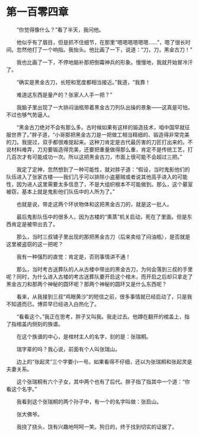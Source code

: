 # 第一百零四章


　　“你觉得像什么？”看了半天，我问他。

　　他似乎有了眉目，但是抓不住细节，在那里“嗯嗯嗯嗯嗯嗯……”，嗯了很长时间。忽然他打了一个响指。我抬头。他比画了一下，说道：“刀，刀，黑金古刀！”

　　我也比画了一下，不停地脑补那把倒霉神兵的形象。慢慢地，我就开始冒冷汗了。

　　“确实是黑金古刀，长短和宽度都相当接近。”我道，“我靠！

　　难道这东西是量产的？张家人人手一把？”

　　我脑子里出现了一大排闷油瓶带着黑金古刀列队出操的景象——这真是可怕，不过也够气势逼人。

　　“黑金古刀绝对不会有那么多。古时候如果有这样的锻造技术，咱中国早就征服世界了。”胖子道，“小哥那把黑金古刀是一把做工相当精细的、锻造得非常完美的刀。我提过，双手都很难提起来。这种刀肯定是古代最厉害的刀匠打出来的。不说材料难弄，刀刃要锻造得完美，还要把重量做得那么重，肯定不是传统工艺，打几百次才有可能成功一次。所以这把黑金古刀，市面上很可能不会超过三把。”

　　我定了定神，忽然想到了一种可能性，就对胖子道：“假设，当时鬼影他们的队伍进入了张家古楼——我们几乎可以排除小盗墓贼或者说其他高手进入的可能性，因为进人这里需要太多信息了，不是大组织根本不可能做到。那么，这个墓室被窃，基本上就是鬼影他们队伍中的人所为了。”

　　也就是说，带走这两个环状物体和这把黑金古刀的，就是这一批人。

　　最后鬼影队伍中的很多人，因为古楼的“熏蒸”机关启动，死在了里面。但是东西肯定是被带出去了。

　　那么，当时三叔铺子里出现的那把黑金古刀（后来卖给了闷油瓶），是否就是这里被盗窃的这一把呢？

　　我有一种强烈的直觉：肯定是，否则事情讲不通！

　　那么，当时考古送葬队的人从古楼中带出的黑金古刀，为何会落到三叔的手里呢？同时，为什么进入古楼的考古送葬队要开启这个棺木，而开启之后却只拿走了黑金古刀和那两个神秘的圆环呢？那两个神秘的圆环又是什么东西呢？

　　看来，从我接到三叔“鸡眼黄沙”的短信之前，很多事情就已经启动了，只是我不知道而已。博弈早已经进入白热化了。

　　“看看这个。”我正在思考，胖子又叫我。我走过去。他蹲在翻开的棺盖上，指了指棺盖内侧刻的族谱。

　　在这个族谱的中心，是棺材主人的名字，刻的是：张瑞桐。

　　瑞字辈的吗？我心说，前面有个人叫张瑞山。

　　边上的“张起灵”三个字要小一号。如果看得不仔细，还以为张瑞桐和张起灵是夫妻关系。

　　这个张瑞桐有六个子女，其中两个也有了后代。胖子指了指其中一个道：“你看这个名字。”

　　我看到这个张瑞桐的两个孙子中，有一个的名字叫做：张启山。

　　张大佛爷。

　　我挠了挠头，饶有兴趣地呵呵一笑。狗日的，终于找到切实的证据了。

